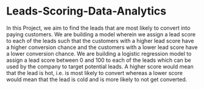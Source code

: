 # Leads-Scoring-Data-Analytics

In this Project, we aim to find the leads that are most likely to convert into paying customers. We are building a model wherein we assign a lead score to each of the leads such that the customers with a higher lead score have a higher conversion chance and the customers with a lower lead score have a lower conversion chance.
We are building a logistic regression model to assign a lead score between 0 and 100 to each of the leads which can be used by the company to target potential leads. A higher score would mean that the lead is hot, i.e. is most likely to convert whereas a lower score would mean that the lead is cold and is more likely to not get converted.




